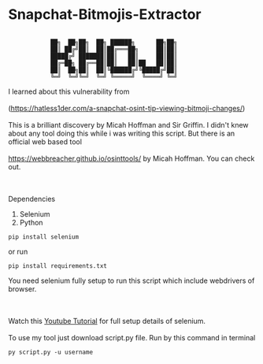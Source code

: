 # Snapchat-Bitmojis-Extractor
```

            ██╗  ██╗██╗  ██╗ ██████╗      ██╗██╗
            ██║ ██╔╝██║  ██║██╔═══██╗     ██║██║
            █████╔╝ ███████║██║   ██║     ██║██║
            ██╔═██╗ ██╔══██║██║   ██║██   ██║██║
            ██║  ██╗██║  ██║╚██████╔╝╚█████╔╝██║
            ╚═╝  ╚═╝╚═╝  ╚═╝ ╚═════╝  ╚════╝ ╚═╝
```

I learned about this vulnerability from
<br></br>
(https://hatless1der.com/a-snapchat-osint-tip-viewing-bitmoji-changes/)
<br></br>
This is a brilliant discovery by Micah Hoffman and Sir Griffin.
I didn't knew about any tool doing this while i was writing this script.
But there is an official web based tool<br></br>https://webbreacher.github.io/osinttools/ by Micah Hoffman. You can check out.

<br></br>
Dependencies
1. Selenium
2. Python
```
pip install selenium
```
or run
```
pip install requirements.txt
```

You need selenium fully setup to run this script which include webdrivers of browser.

<br></br>
Watch this [Youtube Tutorial](https://www.youtube.com/watch?v=Xjv1sY630Uc&list=PLzMcBGfZo4-n40rB1XaJ0ak1bemvlqumQ) for full setup details of selenium.
<br></br>
To use my tool just download  script.py file.
Run by this command in terminal
```
py script.py -u username
```
